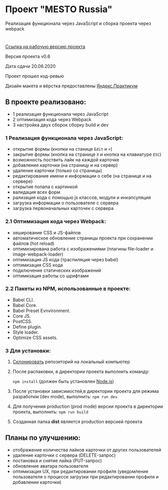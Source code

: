 # Проект "MESTO Russia"
Реализация функционала через JavaScript и сборка проекта через webpack
# 

[Ссылка на рабочую версию проекта](https://rodin-anatoliy.github.io/mesto/)

Версия проекта v0.6

Дата сдачи 20.06.2020

Проект прошел код-ревью

Дизайн макета и вёрстка предоставлены [Яндекс.Практикум](https://praktikum.yandex.ru/)

## В проекте реализовано:
- 1 реализация функционала через JavaScript
- 2 оптимизация кода через Webpack
- 3 настройка двух сборок сборку build и dev

### 1 Реализация функционала через JavaScript:
- открытие формы (кнопки на станице ```Edit``` и ```+```)
- закрытие формы (кнопка на странице ```Х``` и кнопка на клавиатуре ```ESC```)
- возможность поствить лайк на каждой карточке
- добавление карточки (на страницу и на сервер)
- удаление карточки (только со страницы)
- редактирование имени и информации о себе (на странице и на сервере)
- открытие попапа с картинкой
- валидация всех форм
- рализация кода с помощью js классов, модули и инкапсуляция
- загрузка информации о пользователе с сервера
- загрузка первоначальных карточек с сервера

### 2.1 Оптимизация кода через Webpack:
- хеширование CSS и JS-файлов
- автоматическое обновление страницы проекта при сохранении файлов (hot reload)
- оптимизирована работа с изображениями (плагины file-loader и image-webpack-loader)
- оптимизация JS кода (траспиляция через babel)
- оптимизация CSS кода
- подключение статических изображений
- оптимизация работы со шрифтами

### 2.2 Пакеты из NPM, использованные в проекте:
- Babel CLI.
- Babel Core.
- Babel Preset Evnvironment.
- Сore JS.
- PostCSS.
- Define plugin.
- Style loader.
- Optimize CSS assets.

### 3 Для установки:
1. [Склонировать](https://git-scm.com/book/ru/v2/Appendix-C%3A-%D0%9A%D0%BE%D0%BC%D0%B0%D0%BD%D0%B4%D1%8B-Git-%D0%9A%D0%BB%D0%BE%D0%BD%D0%B8%D1%80%D0%BE%D0%B2%D0%B0%D0%BD%D0%B8%D0%B5-%D0%B8-%D1%81%D0%BE%D0%B7%D0%B4%D0%B0%D0%BD%D0%B8%D0%B5-%D1%80%D0%B5%D0%BF%D0%BE%D0%B7%D0%B8%D1%82%D0%BE%D1%80%D0%B8%D0%B5%D0%B2) репозиторий на локальный компьютер
1. После распаковки, в директории проекта выполнить команду: 

    ```npm install``` 
(должен быть установлен [Node.js](https://nodejs.org/en/))
2. После установки зависимостей,в директории проекта для режима разработкм (dev mode), выполнить:
    ```npm run dev```
3. Для получения production (prod mode) версии проекта в директории проекта, выполнить:
    ```npm run build```
4. Созданная папка **dist** является production версией проекта

## Планы по улучшению:
- отображение количества лайков карточки от других пользователей
- удаление карточки с сервера (DELETE-запрос)
- постановка и снятие лайка (PUT-запрос)
- обновление аватара пользователя
- оптимизация UX, при редактировании профиля (уведомление пользователя о процессе загрузки при редактировании профиля и добавлении карточки)
